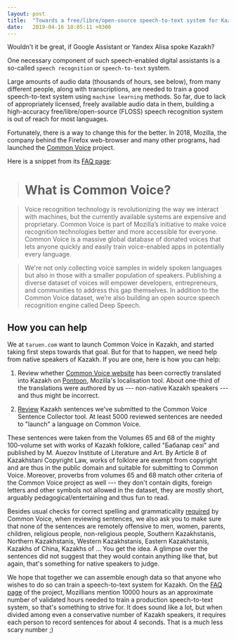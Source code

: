 ```yaml
---
layout: post
title:  "Towards a free/libre/open-source speech-to-text system for Kazakh"
date:   2019-04-16 10:05:11 +0300
---
```


Wouldn't it be great, if Google Assistant or Yandex Alisa spoke Kazakh?

One necessary component of such speech-enabled digital assistants is
a so-called `speech recognition` or `speech-to-text` system.

Large amounts of audio data (thousands of hours, see below), from many different
people, along with transcriptions, are needed to train a good speech-to-text
system using `machine learning` methods. So far, due to lack of appropriately
licensed, freely available audio data in them, building a high-accuracy
free/libre/open-source (FLOSS) speech recognition system is out of reach for
most languages.

Fortunately, there is a way to change this for the better. In 2018, Mozilla,
the company behind the Firefox web-browser and many other programs, had
launched the [Common Voice](https://voice.mozilla.org) project.

Here is a snippet from its [FAQ page](https://voice.mozilla.org/en/faq):

> # What is Common Voice?

> Voice recognition technology is revolutionizing the way we interact with
> machines, but the currently available systems are expensive and
> proprietary. Common Voice is part of Mozilla’s initiative to make voice
> recognition technologies better and more accessible for everyone. Common
> Voice is a massive global database of donated voices that lets anyone quickly
> and easily train voice-enabled apps in potentially every language.

> We're not only collecting voice samples in widely spoken languages but also
> in those with a smaller population of speakers. Publishing a diverse dataset
> of voices will empower developers, entrepreneurs, and communities to address
> this gap themselves. In addition to the Common Voice dataset, we’re also
> building an open source speech recognition engine called Deep Speech.

## How you can help

We at `taruen.com` want to launch Common Voice in Kazakh, and started taking
first steps towards that goal. But for that to happen, we need help from
native speakers of Kazakh. If you are one, here is how you can help:

1. Review whether [Common Voice website](https://voice.mozilla.org/kk/) has
   been correctly translated into Kazakh on
   [Pontoon](https://pontoon.mozilla.org/kk/common-voice/), Mozilla's
   localisation tool. About one-third of the translations were authored by us
   --- non-native Kazakh speakers --- and thus might be incorrect.

2. [Review](https://common-voice.github.io/sentence-collector/#/review/kk)
   Kazakh sentences we've submitted to the Common Voice Sentence Collector
   tool. At least 5000 reviewed sentences are needed to "launch" a language on
   Common Voice.

These sentences were taken from the Volumes 65 and 68 of the mighty 100-volume
set with works of Kazakh folklore, called "Бабалар сөзі" and published by
M. Auezov Institute of Literature and Art. By Article 8 of Kazakhstani
Copyright Law, works of folklore are exempt from copyright and are thus in the
public domain and suitable for submitting to Common Voice. Moreover, proverbs
from volumes 65 and 68 match other criteria of the Common Voice project as well
--- they don't contain digits, foreign letters and other symbols not allowed in
the dataset, they are mostly short, arguably pedagogical/entertaining and thus
fun to read.

Besides usual checks for correct spelling and grammaticality
[required](https://common-voice.github.io/sentence-collector/#/how-to) by
Common Voice, when reviewing sentences, we also ask you to make sure that none
of the sentences are remotely offensive to men, women, parents, children,
religious people, non-religious people, Southern Kazakhstanis, Northern
Kazakhstanis, Western Kazakhstanis, Eastern Kazakhstanis, Kazakhs of China,
Kazakhs of ... You get the idea. A glimpse over the sentences did not
suggest that they would contain anything like that, but again, that's something
for native speakers to judge.

We hope that together we can assemble enough data so that anyone who wishes to
do so can train a speech-to-text system for Kazakh. On the [FAQ
page](https://voice.mozilla.org/en/faq) of the project, Mozillians mention
10000 hours as an approximate number of validated hours needed to train a
production speech-to-text system, so that's something to strive for.  It does
sound like a lot, but when divided among even a conservative number of Kazakh
speakers, it requires each person to record sentences for about 4 seconds. That
is a much less scary number ;)
